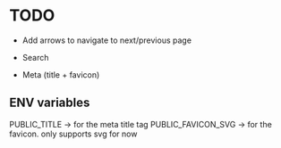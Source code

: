 # TODO

- Add arrows to navigate to next/previous page

- Search

- Meta (title + favicon)

## ENV variables

PUBLIC_TITLE -> for the meta title tag
PUBLIC_FAVICON_SVG -> for the favicon. only supports svg for now
